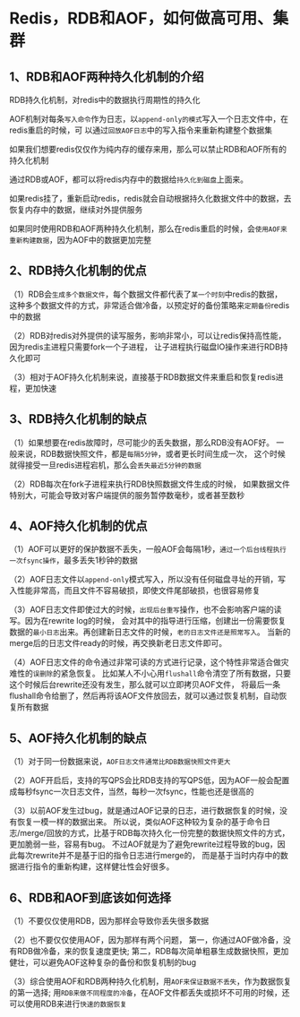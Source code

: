 

# Redis，RDB和AOF，如何做高可用、集群

## 1、RDB和AOF两种持久化机制的介绍

RDB持久化机制，对redis中的数据执行周期性的持久化

AOF机制对每条`写入命令`作为日志，以`append-only的模式`写入一个日志文件中，在redis重启的时候，可
以通过`回放AOF日志`中的写入指令来重新构建整个数据集

如果我们想要redis仅仅作为纯内存的缓存来用，那么可以禁止RDB和AOF所有的持久化机制

通过RDB或AOF，都可以将redis内存中的数据给`持久化到磁盘`上面来。

如果redis挂了，重新启动redis，redis就会自动根据持久化数据文件中的数据，去恢复内存中的数据，继续对外提供服务

如果同时使用RDB和AOF两种持久化机制，那么在redis重启的时候，会`使用AOF来重新构建数据`，因为AOF中的数据更加完整

## 2、RDB持久化机制的优点

（1）RDB会`生成多个数据文件`，每个数据文件都代表了`某一个时刻`中redis的数据，
这种多个数据文件的方式，非常适合做冷备，以预定好的备份策略来`定期备份`redis中的数据

（2）RDB对redis对外提供的读写服务，影响非常小，可以让redis保持高性能，因为redis主进程只需要fork一个子进程，
让子进程执行磁盘IO操作来进行RDB持久化即可

（3）相对于AOF持久化机制来说，直接基于RDB数据文件来重启和恢复redis进程，更加快速


## 3、RDB持久化机制的缺点

（1）如果想要在redis故障时，尽可能少的丢失数据，那么RDB没有AOF好。
一般来说，RDB数据快照文件，都是`每隔5分钟`，或者更长时间生成一次，
这个时候就得接受一旦redis进程宕机，那么会`丢失最近5分钟的数据`

（2）RDB每次在fork子进程来执行RDB快照数据文件生成的时候，
如果数据文件特别大，可能会导致对客户端提供的服务暂停数毫秒，或者甚至数秒

## 4、AOF持久化机制的优点

（1）AOF可以更好的保护数据不丢失，一般AOF会每隔1秒，`通过一个后台线程执行一次fsync操作`，最多丢失1秒钟的数据

（2）AOF日志文件以`append-only`模式写入，所以没有任何磁盘寻址的开销，写入性能非常高，而且文件不容易破损，即使文件尾部破损，也很容易修复

（3）AOF日志文件即使过大的时候，`出现后台重写`操作，也不会影响客户端的读写。因为在rewrite log的时候，
会对其中的指导进行压缩，创建出一份需要恢复数据的`最小日志`出来。再创建新日志文件的时候，`老的日志文件还是照常写入`。
当新的merge后的日志文件ready的时候，再交换新老日志文件即可。

（4）AOF日志文件的命令通过非常可读的方式进行记录，这个特性非常适合做灾难性的`误删除`的紧急恢复。
比如某人不小心用`flushall`命令清空了所有数据，只要这个时候后台rewrite还没有发生，那么就可以立即拷贝AOF文件，
将最后一条flushall命令给删了，然后再将该AOF文件放回去，就可以通过恢复机制，自动恢复所有数据


## 5、AOF持久化机制的缺点

（1）对于同一份数据来说，`AOF日志文件通常比RDB数据快照文件更大`

（2）AOF开启后，支持的写QPS会比RDB支持的写QPS低，因为AOF一般会配置成每秒fsync一次日志文件，当然，每秒一次fsync，性能也还是很高的

（3）以前AOF发生过bug，就是通过AOF记录的日志，进行数据恢复的时候，没有恢复一模一样的数据出来。
所以说，类似AOF这种较为复杂的基于命令日志/merge/回放的方式，比基于RDB每次持久化一份完整的数据快照文件的方式，更加脆弱一些，容易有bug。
不过AOF就是为了避免rewrite过程导致的bug，因此每次rewrite并不是基于旧的指令日志进行merge的，
而是基于当时内存中的数据进行指令的重新构建，这样健壮性会好很多。


## 6、RDB和AOF到底该如何选择

（1）不要仅仅使用RDB，因为那样会导致你丢失很多数据

（2）也不要仅仅使用AOF，因为那样有两个问题，
第一，你通过AOF做冷备，没有RDB做冷备，来的恢复速度更快; 
第二，RDB每次简单粗暴生成数据快照，更加健壮，可以避免AOF这种复杂的备份和恢复机制的bug

（3）综合使用AOF和RDB两种持久化机制，用`AOF来保证数据不丢失`，作为数据恢复的第一选择; 
用`RDB来做不同程度的冷备`，在AOF文件都丢失或损坏不可用的时候，还可以使用RDB来进行`快速的数据恢复`


